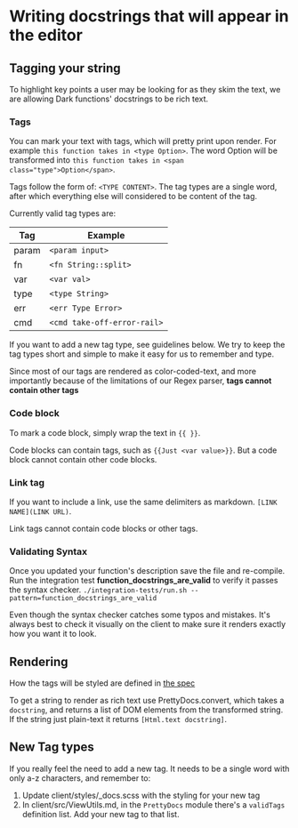 # Writing docstrings that will appear in the editor

## Tagging your string
To highlight key points a user may be looking for as they skim the text, we are allowing Dark functions' docstrings to be rich text.

### Tags

You can mark your text with tags, which will pretty print upon render. For example `this function takes in <type Option>`.
The word Option will be transformed into `this function takes in <span class="type">Option</span>`.

Tags follow the form of: `<TYPE CONTENT>`. The tag types are a single word, after which everything else will considered to be content of the tag.

Currently valid tag types are:

| Tag     | Example                     |
|---------|-----------------------------|
| param   | `<param input>`             |
| fn      | `<fn String::split>`        |
| var     | `<var val>`                 |
| type    | `<type String>`             |
| err     | `<err Type Error>`          |
| cmd     | `<cmd take-off-error-rail>` |

If you want to add a new tag type, see guidelines below.
We try to keep the tag types short and simple to make it easy for us to remember and type.

Since most of our tags are rendered as color-coded-text, and more importantly because of the limitations of our Regex parser, **tags cannot contain other tags**

### Code block

To mark a code block, simply wrap the text in `{{ }}`. 

Code blocks can contain tags, such as `{{Just <var value>}}`. But a code block cannot contain other code blocks.

### Link tag

If you want to include a link, use the same delimiters as markdown. `[LINK NAME](LINK URL)`.

Link tags cannot contain code blocks or other tags.

### Validating Syntax

Once you updated your function's description save the file and re-compile. Run the integration test **function_docstrings_are_valid** to verify it passes the syntax checker. `./integration-tests/run.sh --pattern=function_docstrings_are_valid`

Even though the syntax checker catches some typos and mistakes. It's always best to check it visually on the client to make sure it renders exactly how you want it to look.


## Rendering

How the tags will be styled are defined in [the spec](https://www.notion.so/darklang/Rich-Text-Docstrings-1358553ec49d4ba0b52d04995014152c)

To get a string to render as rich text use PrettyDocs.convert, which takes a `docstring`, and returns a list of DOM elements from the transformed string. If the string just plain-text it returns `[Html.text docstring]`.

## New Tag types

If you really feel the need to add a new tag. It needs to be a single word with only a-z characters, and remember to:
1. Update client/styles/_docs.scss with the styling for your new tag
2. In client/src/ViewUtils.md, in the `PrettyDocs` module there's a `validTags` definition list. Add your new tag to that list.